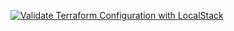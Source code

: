 [![Validate Terraform Configuration with LocalStack](https://github.com/Alejdev1/terraform1/actions/workflows/main.yml/badge.svg)](https://github.com/Alejdev1/terraform1/actions/workflows/main.yml)
